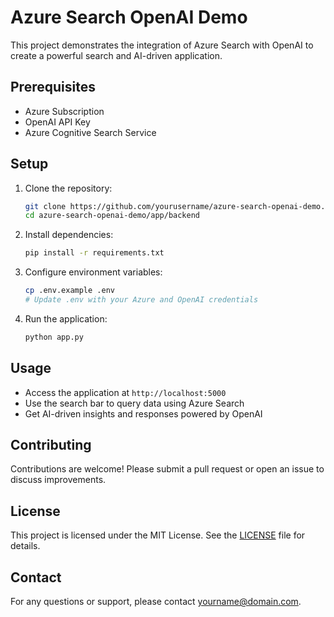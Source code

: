 # Azure Search OpenAI Demo

This project demonstrates the integration of Azure Search with OpenAI to create a powerful search and AI-driven application.

## Prerequisites

- Azure Subscription
- OpenAI API Key
- Azure Cognitive Search Service

## Setup

1. Clone the repository:
    ```sh
    git clone https://github.com/yourusername/azure-search-openai-demo.git
    cd azure-search-openai-demo/app/backend
    ```

2. Install dependencies:
    ```sh
    pip install -r requirements.txt
    ```

3. Configure environment variables:
    ```sh
    cp .env.example .env
    # Update .env with your Azure and OpenAI credentials
    ```

4. Run the application:
    ```sh
    python app.py
    ```

## Usage

- Access the application at `http://localhost:5000`
- Use the search bar to query data using Azure Search
- Get AI-driven insights and responses powered by OpenAI

## Contributing

Contributions are welcome! Please submit a pull request or open an issue to discuss improvements.

## License

This project is licensed under the MIT License. See the [LICENSE](LICENSE) file for details.

## Contact

For any questions or support, please contact [yourname@domain.com](mailto:yourname@domain.com).
